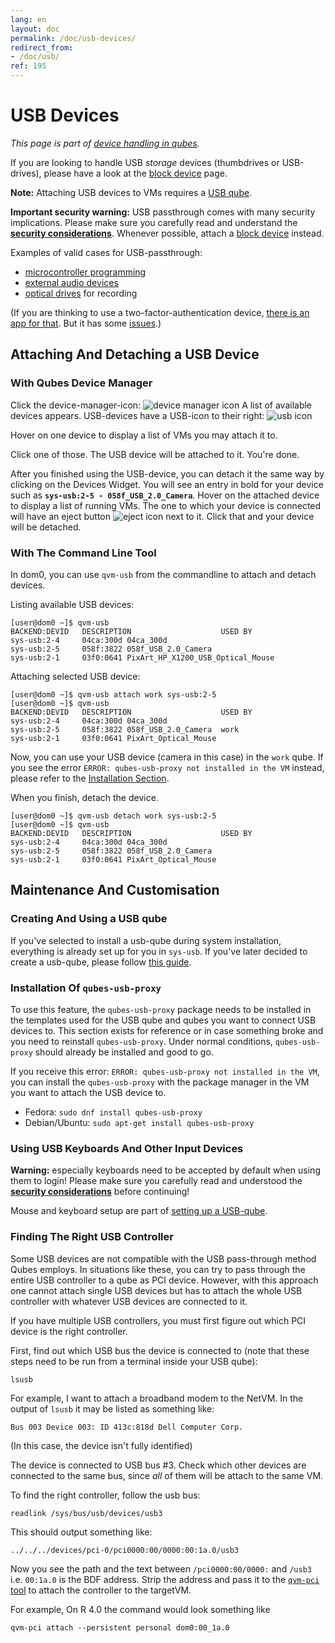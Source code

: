```yaml
---
lang: en
layout: doc
permalink: /doc/usb-devices/
redirect_from:
- /doc/usb/
ref: 195
---
```


# USB Devices

*This page is part of [device handling in qubes](/doc/device-handling/).*

If you are looking to handle USB *storage* devices (thumbdrives or USB-drives), please have a look at the [block device](/doc/block-devices/) page.

**Note:** Attaching USB devices to VMs requires a [USB qube](/doc/usb-qubes/).

**Important security warning:** USB passthrough comes with many security implications.
Please make sure you carefully read and understand the **[security considerations](/doc/device-handling-security/#usb-security)**.
Whenever possible, attach a [block device](/doc/block-devices/) instead.

Examples of valid cases for USB-passthrough:

- [microcontroller programming](https://www.arduino.cc/en/Main/Howto)
- [external audio devices](/doc/external-audio/)
- [optical drives](/doc/recording-optical-discs/) for recording

(If you are thinking to use a two-factor-authentication device, [there is an app for that](/doc/u2f-proxy/).
But it has some [issues](https://github.com/QubesOS/qubes-issues/issues/4661).)

## Attaching And Detaching a USB Device

### With Qubes Device Manager

Click the device-manager-icon: ![device manager icon](/attachment/wiki/Devices/media-removable.png)
A list of available devices appears.
USB-devices have a USB-icon to their right: ![usb icon](/attachment/wiki/Devices/generic-usb.png)

Hover on one device to display a list of VMs you may attach it to.

Click one of those.
The USB device will be attached to it.
You're done.

After you finished using the USB-device, you can detach it the same way by clicking on the Devices Widget.
You will see an entry in bold for your device such as **`sys-usb:2-5 - 058f_USB_2.0_Camera`**.
Hover on the attached device to display a list of running VMs.
The one to which your device is connected will have an eject button ![eject icon](/attachment/wiki/Devices/media-eject.png) next to it.
Click that and your device will be detached.

### With The Command Line Tool

In dom0, you can use `qvm-usb` from the commandline to attach and detach devices.

Listing available USB devices:

```shell_session
[user@dom0 ~]$ qvm-usb
BACKEND:DEVID   DESCRIPTION                    USED BY
sys-usb:2-4     04ca:300d 04ca_300d
sys-usb:2-5     058f:3822 058f_USB_2.0_Camera
sys-usb:2-1     03f0:0641 PixArt_HP_X1200_USB_Optical_Mouse
```

Attaching selected USB device:

```shell_session
[user@dom0 ~]$ qvm-usb attach work sys-usb:2-5
[user@dom0 ~]$ qvm-usb
BACKEND:DEVID   DESCRIPTION                    USED BY
sys-usb:2-4     04ca:300d 04ca_300d
sys-usb:2-5     058f:3822 058f_USB_2.0_Camera  work
sys-usb:2-1     03f0:0641 PixArt_Optical_Mouse
```

Now, you can use your USB device (camera in this case) in the `work` qube.
If you see the error `ERROR: qubes-usb-proxy not installed in the VM` instead, please refer to the [Installation Section](#installation-of-qubes-usb-proxy).

When you finish, detach the device.

```shell_session
[user@dom0 ~]$ qvm-usb detach work sys-usb:2-5
[user@dom0 ~]$ qvm-usb
BACKEND:DEVID   DESCRIPTION                    USED BY
sys-usb:2-4     04ca:300d 04ca_300d
sys-usb:2-5     058f:3822 058f_USB_2.0_Camera
sys-usb:2-1     03f0:0641 PixArt_Optical_Mouse
```

## Maintenance And Customisation

### Creating And Using a USB qube

If you've selected to install a usb-qube during system installation, everything is already set up for you in `sys-usb`.
If you've later decided to create a usb-qube, please follow [this guide](/doc/usb-qubes/).

### Installation Of `qubes-usb-proxy`

To use this feature, the `qubes-usb-proxy` package needs to be installed in the templates used for the USB qube and qubes you want to connect USB devices to.
This section exists for reference or in case something broke and you need to reinstall `qubes-usb-proxy`.
Under normal conditions, `qubes-usb-proxy` should already be installed and good to go.

If you receive this error: `ERROR: qubes-usb-proxy not installed in the VM`, you can install the `qubes-usb-proxy` with the package manager in the VM you want to attach the USB device to.

- Fedora: `sudo dnf install qubes-usb-proxy`
- Debian/Ubuntu: `sudo apt-get install qubes-usb-proxy`

### Using USB Keyboards And Other Input Devices

**Warning:** especially keyboards need to be accepted by default when using them to login! Please make sure you carefully read and understood the **[security considerations](/doc/device-handling-security/#usb-security)** before continuing!

Mouse and keyboard setup are part of [setting up a USB-qube](/doc/usb-qubes/#enable-a-usb-keyboard-for-login).

### Finding The Right USB Controller

Some USB devices are not compatible with the USB pass-through method Qubes employs.
In situations like these, you can try to pass through the entire USB controller to a qube as PCI device.
However, with this approach one cannot attach single USB devices but has to attach the whole USB controller with whatever USB devices are connected to it.

If you have multiple USB controllers, you must first figure out which PCI device is the right controller.

First, find out which USB bus the device is connected to (note that these steps need to be run from a terminal inside your USB qube):

```
lsusb
```

For example, I want to attach a broadband modem to the NetVM.
In the output of `lsusb` it may be listed as something like:

```
Bus 003 Device 003: ID 413c:818d Dell Computer Corp.
```

(In this case, the device isn't fully identified)

The device is connected to USB bus \#3.
Check which other devices are connected to the same bus, since *all* of them will be attach to the same VM.

To find the right controller, follow the usb bus:

```
readlink /sys/bus/usb/devices/usb3
```

This should output something like:

```
../../../devices/pci-0/pci0000:00/0000:00:1a.0/usb3
```

Now you see the path and the text between `/pci0000:00/0000:` and `/usb3` i.e. `00:1a.0` is the BDF address. Strip the address and pass it to the [`qvm-pci` tool](/doc/pci-devices/) to attach the controller to the targetVM.

For example, On R 4.0 the command would look something like

`qvm-pci attach --persistent personal dom0:00_1a.0`

